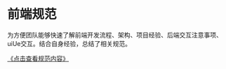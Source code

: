 # 前端规范

为方便团队能够快速了解前端开发流程、架构、项目经验、后端交互注意事项、uiUe交互。结合自身经验，总结了相关规范。

<a href="https://sunjingao.github.io/project-rule/dist/background">《点击查看规范内容》</a>

